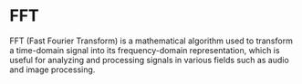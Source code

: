 # FFT
FFT (Fast Fourier Transform) is a mathematical algorithm used to transform a time-domain signal into its frequency-domain representation, which is useful for analyzing and processing signals in various fields such as audio and image processing.
